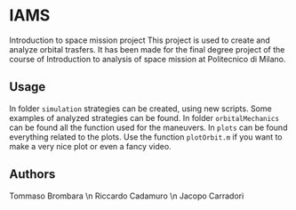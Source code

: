 # IAMS
Introduction to space mission project
This project is used to create and analyze orbital trasfers.
It has been made for the final degree project of the course of Introduction to analysis of space mission at Politecnico di Milano.

## Usage
In folder `simulation` strategies can be created, using new scripts. Some examples of analyzed strategies can be found.
In folder `orbitalMechanics` can be found all the function used for the maneuvers.
In `plots` can be found everything related to the plots. Use the function `plotOrbit.m` if you want to make a very nice plot or even a fancy video.

## Authors
Tommaso Brombara \n
Riccardo Cadamuro \n
Jacopo Carradori
